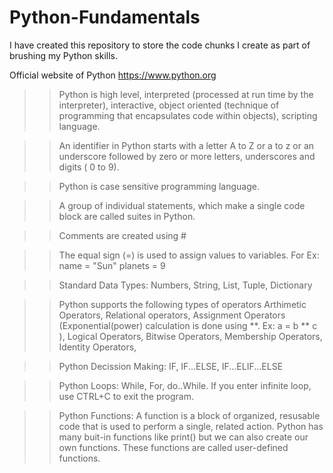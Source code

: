 # Python-Fundamentals

I have created this repository to store the code chunks I create as part of brushing my Python skills.

Official website of Python https://www.python.org

>> Python is high level, interpreted (processed at run time by the interpreter), interactive, object oriented (technique of programming that encapsulates code within objects), scripting language.

>> An identifier in Python starts with a letter A to Z or a to z or an underscore followed by zero or more letters, underscores and digits ( 0 to 9). 

>> Python is case sensitive programming language.

>> A group of individual statements, which make a single code block are called suites in Python. 

>> Comments are created using #

>> The equal sign (=) is used to assign values to variables.
For Ex: 
name = "Sun"
planets = 9

>> Standard Data Types: Numbers, String, List, Tuple, Dictionary

>> Python supports the following types of operators
    Arthimetic Operators,
    Relational operators,
    Assignment Operators (Exponential(power) calculation is done using **. Ex: a = b ** c ),
    Logical Operators,
    Bitwise Operators,
    Membership Operators,
    Identity Operators,
    
>> Python Decission Making: IF, IF...ELSE, IF...ELIF...ELSE

>> Python Loops: While, For, do..While.
If you enter infinite loop, use CTRL+C to exit the program.

>> Python Functions: A function is a block of organized, resusable code that is used to perform a single, related action. Python has many buit-in functions like print() but we can also create our own functions. These functions are called user-defined functions. 



